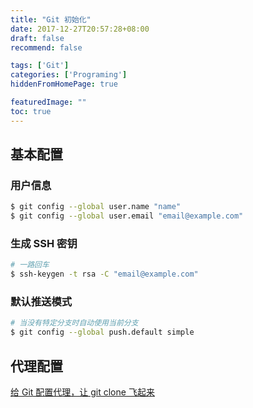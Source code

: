 ```yaml
---
title: "Git 初始化"
date: 2017-12-27T20:57:28+08:00
draft: false
recommend: false

tags: ['Git']
categories: ['Programing']
hiddenFromHomePage: true

featuredImage: ""
toc: true
---
```


## 基本配置

### 用户信息

```bash
$ git config --global user.name "name"
$ git config --global user.email "email@example.com"
```

### 生成 SSH 密钥

```bash
# 一路回车
$ ssh-keygen -t rsa -C "email@example.com"
```

### 默认推送模式

```bash
# 当没有特定分支时自动使用当前分支
$ git config --global push.default simple
```

## 代理配置

[给 Git 配置代理，让 git clone 飞起来](/posts/git-proxy/)